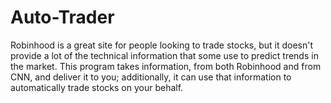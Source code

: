 # Auto-Trader
Robinhood is a great site for people looking to trade stocks, but it doesn't provide a lot of the technical information that some use to predict trends in the market. This program takes information, from both Robinhood and from CNN, and deliver it to you; additionally, it can use that information to automatically trade stocks on your behalf. 
